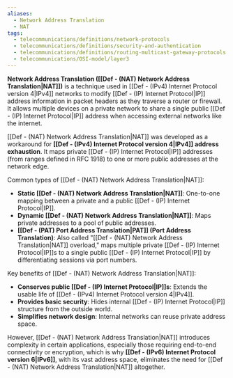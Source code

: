 ```yaml
---
aliases:
  - Network Address Translation
  - NAT
tags:
  - telecommunications/definitions/network-protocols
  - telecommunications/definitions/security-and-authentication
  - telecommunications/definitions/routing-multicast-gateway-protocols
  - telecommunications/OSI-model/layer3
---
```


**Network Address Translation ([[Def - (NAT) Network Address Translation|NAT]])** is a technique used in [[Def - (IPv4) Internet Protocol version 4|IPv4]] networks to modify [[Def - (IP) Internet Protocol|IP]] address information in packet headers as they traverse a router or firewall. It allows multiple devices on a private network to share a single public [[Def - (IP) Internet Protocol|IP]] address when accessing external networks like the internet.

[[Def - (NAT) Network Address Translation|NAT]] was developed as a workaround for **[[Def - (IPv4) Internet Protocol version 4|IPv4]] address exhaustion**. It maps private [[Def - (IP) Internet Protocol|IP]] addresses (from ranges defined in RFC 1918) to one or more public addresses at the network edge.

Common types of [[Def - (NAT) Network Address Translation|NAT]]:
- **Static [[Def - (NAT) Network Address Translation|NAT]]**: One-to-one mapping between a private and a public [[Def - (IP) Internet Protocol|IP]].
- **Dynamic [[Def - (NAT) Network Address Translation|NAT]]**: Maps private addresses to a pool of public addresses.
- **[[Def - (PAT) Port Address Translation|PAT]] (Port Address Translation)**: Also called "[[Def - (NAT) Network Address Translation|NAT]] overload," maps multiple private [[Def - (IP) Internet Protocol|IP]]s to a single public [[Def - (IP) Internet Protocol|IP]] by differentiating sessions via port numbers.

Key benefits of [[Def - (NAT) Network Address Translation|NAT]]:
- **Conserves public [[Def - (IP) Internet Protocol|IP]]s**: Extends the usable life of [[Def - (IPv4) Internet Protocol version 4|IPv4]].
- **Provides basic security**: Hides internal [[Def - (IP) Internet Protocol|IP]] structure from the outside world.
- **Simplifies network design**: Internal networks can reuse private address space.

However, [[Def - (NAT) Network Address Translation|NAT]] introduces complexity in certain applications, especially those requiring end-to-end connectivity or encryption, which is why **[[Def - (IPv6) Internet Protocol version 6|IPv6]]**, with its vast address space, eliminates the need for [[Def - (NAT) Network Address Translation|NAT]] altogether.
